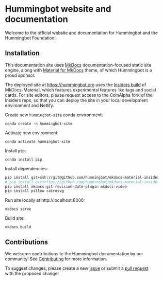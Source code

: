# Hummingbot website and documentation

Welcome to the official website and documentation for Hummingbot and the Hummingbot Foundation!

## Installation

This documentation site uses [MkDocs](https://www.mkdocs.org/) documentation-focused static site engine, along with [Material for MkDocs](https://squidfunk.github.io/mkdocs-material/) theme, of which Hummingbot is a proud sponsor.

The deployed site at https://hummingbot.org uses the [Insiders build](https://squidfunk.github.io/mkdocs-material/insiders/) of MkDocs-Material, which features experimental features like tags and social cards. For site editors, please request access to the CoinAlpha fork of the Insiders repo, so that you can deploy the site in your local development environment and Netlify.

Create new `hummingbot-site` conda environment:
```
conda create -n hummingbot-site
```

Activate new environment:
```
conda activate hummingbot-site
```

Install `pip`:

```
conda install pip
```

Install dependencies:
```bash
pip install git+ssh://git@github.com/hummingbot/mkdocs-material-insiders  # fetch via SSH
# pip install git+https://github.com/hummingbot/mkdocs-material-insiders.git  # fetch via SSH
pip install mkdocs-git-revision-date-plugin mkdocs-video
pip install pillow cairosvg
```

Run site locally at http://localhost:8000:
```
mkdocs serve
```

Build site:
```
mkdocs build
```

## Contributions

We welcome contributions to the Hummingbot documentation by our community! See [Contributing](./CONTRIBUTING.md) for more information.

To suggest changes, please create a new [issue](https://github.com/hummingbot/hummingbot-site/issues) or submit a [pull request](https://github.com/hummingbot/hummingbot-site/pulls) with the proposed change!
